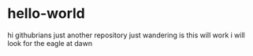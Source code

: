 # hello-world
hi githubrians
just another repository
just wandering is this will work 
i will look for the eagle at dawn
